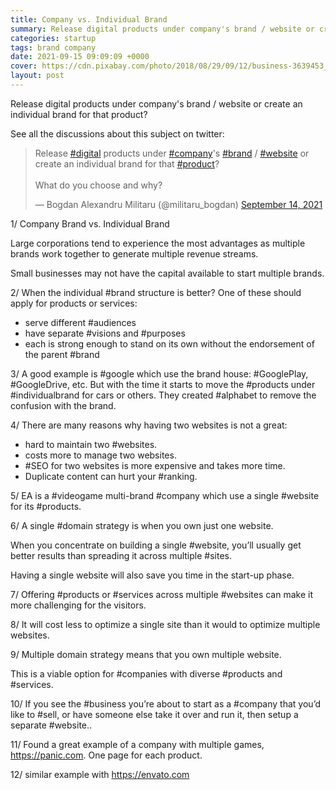 ```yaml
---
title: Company vs. Individual Brand
summary: Release digital products under company's brand / website or create an individual brand for that product? Small businesses may not have the capital available to start multiple brands. 
categories: startup
tags: brand company
date: 2021-09-15 09:09:09 +0000
cover: https://cdn.pixabay.com/photo/2018/08/29/09/12/business-3639453_1280.jpg
layout: post
---
```


Release digital products under company's brand / website or create an individual brand for that product?

See all the discussions about this subject on twitter:

<blockquote class="twitter-tweet"><p lang="en" dir="ltr">Release <a href="https://twitter.com/hashtag/digital?src=hash&amp;ref_src=twsrc%5Etfw">#digital</a> products under <a href="https://twitter.com/hashtag/company?src=hash&amp;ref_src=twsrc%5Etfw">#company</a>&#39;s <a href="https://twitter.com/hashtag/brand?src=hash&amp;ref_src=twsrc%5Etfw">#brand</a> / <a href="https://twitter.com/hashtag/website?src=hash&amp;ref_src=twsrc%5Etfw">#website</a> or create an individual brand for that <a href="https://twitter.com/hashtag/product?src=hash&amp;ref_src=twsrc%5Etfw">#product</a>?<br><br>What do you choose and why?</p>&mdash; Bogdan Alexandru Militaru (@militaru_bogdan) <a href="https://twitter.com/militaru_bogdan/status/1437689293569511424?ref_src=twsrc%5Etfw">September 14, 2021</a></blockquote> <script async src="https://platform.twitter.com/widgets.js" charset="utf-8"></script>

1/ Company Brand vs. Individual Brand

Large corporations tend to experience the most advantages as multiple brands work together to generate multiple revenue streams. 

Small businesses may not have the capital available to start multiple brands. 

2/ When the individual #brand structure is better? One of these should apply for products or services:

- serve different #audiences
- have separate #visions and #purposes
- each is strong enough to stand on its own without the endorsement of the parent #brand 

3/ A good example is #google which use the brand house: #GooglePlay, #GoogleDrive, etc. But with the time it starts to move the #products under #individualbrand for cars or others. They created #alphabet to remove the confusion with the brand. 

4/ There are many reasons why having two websites is not a great: 

- hard to maintain two #websites.
- costs more to manage two websites.
- #SEO for two websites is more expensive and takes more time.
- Duplicate content can hurt your #ranking.

5/ EA is a #videogame multi-brand #company which use a single #website for its #products.

6/ A single #domain strategy is when you own just one website.

When you concentrate on building a single #website, you’ll usually get better results than spreading it across multiple #sites.

Having a single website will also save you time in the start-up phase.

7/ Offering #products or #services across multiple #websites can make it more challenging for the visitors.

8/ It will cost less to optimize a single site than it would to optimize multiple websites.

9/ Multiple domain strategy means that you own multiple website.

This is a viable option for #companies with diverse #products and #services.

10/ If you see the #business you’re about to start as a #company that you’d like to #sell, or have someone else take it over and run it, then setup a separate #website..

11/ Found a great example of a company with multiple games, <https://panic.com>. One page for each product.

12/ similar example with <https://envato.com>
